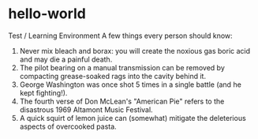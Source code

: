 # hello-world
Test / Learning Environment
A few things every person should know:

1. Never mix bleach and borax: you will create the noxious gas boric acid and may die a painful death.
2. The pilot bearing on a manual transmission can be removed by compacting grease-soaked rags into the cavity behind it.
3. George Washington was once shot 5 times in a single battle (and he kept fighting!).
4. The fourth verse of Don McLean's "American Pie" refers to the disastrous 1969 Altamont Music Festival.
5. A quick squirt of lemon juice can (somewhat) mitigate the deleterious aspects of overcooked pasta.
